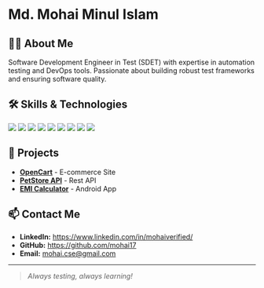 # Md. Mohai Minul Islam

## 👨‍💻 About Me
Software Development Engineer in Test (SDET) with expertise in automation testing and DevOps tools. Passionate about building robust test frameworks and ensuring software quality.

## 🛠 Skills & Technologies
<p align="left">
  <img src="https://img.shields.io/badge/Java-%23ED8B00.svg?style=flat-square&logo=java&logoColor=white" />
  <img src="https://img.shields.io/badge/Selenium-%2343B02A.svg?style=flat-square&logo=selenium&logoColor=white" />
  <img src="https://img.shields.io/badge/Rest%20Assured-%23007ACC.svg?style=flat-square&logo=rest-assured&logoColor=white" />
  <img src="https://img.shields.io/badge/Appium-%2343B02A.svg?style=flat-square&logo=appium&logoColor=white" />
  <img src="https://img.shields.io/badge/Postman-%23FF6C37.svg?style=flat-square&logo=postman&logoColor=white" />
  <img src="https://img.shields.io/badge/Git-%23F05033.svg?style=flat-square&logo=git&logoColor=white" />
  <img src="https://img.shields.io/badge/Jenkins-%23D24939.svg?style=flat-square&logo=jenkins&logoColor=white" />
  <img src="https://img.shields.io/badge/Docker-%23009688.svg?style=flat-square&logo=docker&logoColor=white" />
  <img src="https://img.shields.io/badge/Jira-%23005CA5.svg?style=flat-square&logo=jira&logoColor=white" />
</p>

## 🔭 Projects
- **[OpenCart](#)** - E-commerce Site
- **[PetStore API](#)** - Rest API
- **[EMI Calculator](#)** - Android App

## 📫 Contact Me
- **LinkedIn:** https://www.linkedin.com/in/mohaiverified/
- **GitHub:** https://github.com/mohai17
- **Email:** mohai.cse@gmail.com

---

> _Always testing, always learning!_
